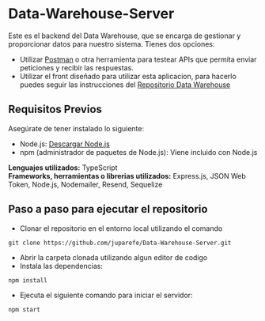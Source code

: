 # Data-Warehouse-Server

Este es el backend del Data Warehouse, que se encarga de gestionar y proporcionar datos para nuestro sistema. Tienes dos opciones:
* Utilizar [Postman](https://www.postman.com/) o otra herramienta para testear APIs que permita enviar peticiones y recibir las respuestas.
* Utilizar el front diseñado para utilizar esta aplicacion, para hacerlo puedes seguir las instrucciones del [Repositorio Data Warehouse](https://github.com/juparefe/Data-Warehouse)

## Requisitos Previos

Asegúrate de tener instalado lo siguiente:

- Node.js: [Descargar Node.js](https://nodejs.org/)
- npm (administrador de paquetes de Node.js): Viene incluido con Node.js

**Lenguajes utilizados:** TypeScript  
**Frameworks, herramientas o librerias utilizados:** Express.js, JSON Web Token, Node.js, Nodemailer, Resend, Sequelize

## Paso a paso para ejecutar el repositorio
* Clonar el repositorio en el entorno local utilizando el comando 
```
git clone https://github.com/juparefe/Data-Warehouse-Server.git
```
* Abrir la carpeta clonada utilizando algun editor de codigo
* Instala las dependencias:
```
npm install
```
* Ejecuta el siguiente comando para iniciar el servidor:
```
npm start
```
